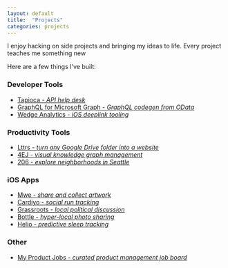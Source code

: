 ```yaml
---
layout: default
title:  "Projects"
categories: projects
---
```


I enjoy hacking on side projects and bringing my ideas to life. Every project teaches me something new 

Here are a few things I've built:

### Developer Tools
- [Tapioca - *API help desk*](tapioca)
- [GraphQL for Microsoft Graph - *GraphQL codegen from OData*](graphql)
- [Wedge Analytics - *iOS deeplink tooling*](wedge)

### Productivity Tools
- [Lttrs - *turn any Google Drive folder into a website*](lttrs)
- [4EJ - *visual knowledge graph management*](4ej)
- [206 - *explore neighborhoods in Seattle*](206)

### iOS Apps
- [Mwe - *share and collect artwork*](mwe)
- [Cardiyo - *social run tracking*](cardiyo)
- [Grassroots - *local political discussion*](grassroots)
- [Bottle - *hyper-local photo sharing*](bottle)
- [Helio - *predictive sleep tracking*](helio)

### Other
- [My Product Jobs - *curated product management job board*](mpj)